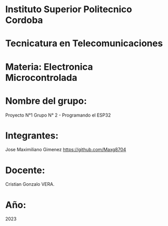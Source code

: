 # Instituto Superior Politecnico Cordoba

# Tecnicatura en Telecomunicaciones

# Materia: Electronica Microcontrolada

# Nombre del grupo: 
Proyecto N°1 Grupo N° 2 - Programando el ESP32

# Integrantes: 
Jose Maximiliano Gimenez https://github.com/Maxg8704

# Docente: 
Cristian Gonzalo VERA.

# Año: 
2023
